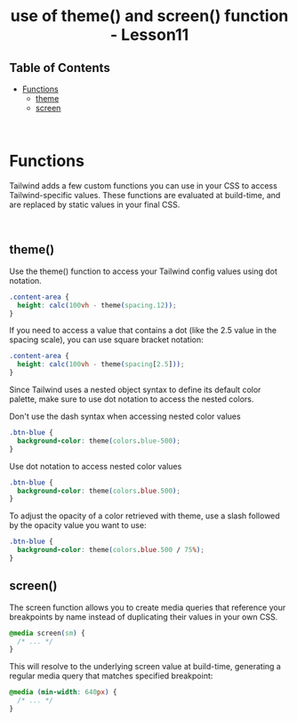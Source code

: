 <br />
 <p align="center">
    <h1 align="center"> use of theme() and screen() function - Lesson11</h1>
</p>

<!-- TABLE OF CONTENTS -->

## Table of Contents

- [Functions](#functions)
  - [theme](#theme)
  - [screen](#screen)

<br>

# Functions

Tailwind adds a few custom functions you can use in your CSS to access Tailwind-specific values. These functions are evaluated at build-time, and are replaced by static values in your final CSS.

​

## theme()

Use the theme() function to access your Tailwind config values using dot notation.

```css
.content-area {
  height: calc(100vh - theme(spacing.12));
}
```

If you need to access a value that contains a dot (like the 2.5 value in the spacing scale), you can use square bracket notation:

```css
.content-area {
  height: calc(100vh - theme(spacing[2.5]));
}
```

Since Tailwind uses a nested object syntax to define its default color palette, make sure to use dot notation to access the nested colors.

Don't use the dash syntax when accessing nested color values

```css
.btn-blue {
  background-color: theme(colors.blue-500);
}
```

Use dot notation to access nested color values

```css
.btn-blue {
  background-color: theme(colors.blue.500);
}
```

To adjust the opacity of a color retrieved with theme, use a slash followed by the opacity value you want to use:

```css
.btn-blue {
  background-color: theme(colors.blue.500 / 75%);
}
```

## screen()

The screen function allows you to create media queries that reference your breakpoints by name instead of duplicating their values in your own CSS.

```css
@media screen(sm) {
  /* ... */
}
```

This will resolve to the underlying screen value at build-time, generating a regular media query that matches specified breakpoint:

```css
@media (min-width: 640px) {
  /* ... */
}
```

<br>
